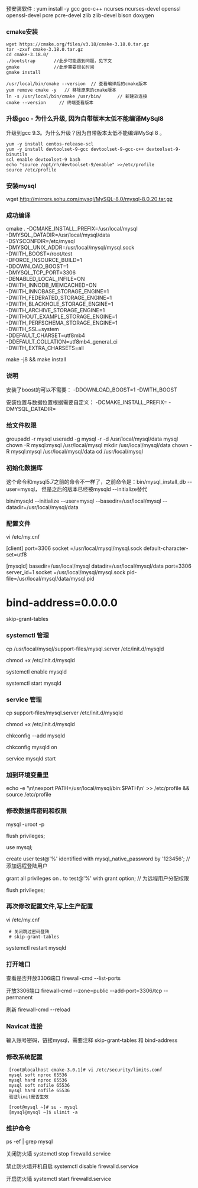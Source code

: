 
预安装软件 : 
yum install -y gcc gcc-c++ ncurses ncurses-devel openssl openssl-devel pcre pcre-devel zlib zlib-devel bison doxygen


### cmake安装
    wget https://cmake.org/files/v3.18/cmake-3.18.0.tar.gz
    tar -zxvf cmake-3.18.0.tar.gz
    cd cmake-3.18.0/
    ./bootstrap       //此步可能遇到问题，见下文
    gmake             //此步需要很长时间
    gmake install
    
    /usr/local/bin/cmake --version  // 查看编译后的cmake版本
    yum remove cmake -y   // 移除原来的cmake版本
    ln -s /usr/local/bin/cmake /usr/bin/      // 新建软连接
    cmake --version     // 终端查看版本



### 升级gcc - 为什么升级, 因为自带版本太低不能编译MySql8
升级到gcc 9.3。为什么升级？因为自带版本太低不能编译MySql 8 。   
  
    yum -y install centos-release-scl
    yum -y install devtoolset-9-gcc devtoolset-9-gcc-c++ devtoolset-9-binutils
    scl enable devtoolset-9 bash
    echo "source /opt/rh/devtoolset-9/enable" >>/etc/profile
    source /etc/profile


### 安装mysql

wget http://mirrors.sohu.com/mysql/MySQL-8.0/mysql-8.0.20.tar.gz

### 成功编译
cmake . -DCMAKE_INSTALL_PREFIX=/usr/local/mysql \
-DMYSQL_DATADIR=/usr/local/mysql/data \
-DSYSCONFDIR=/etc/mysql \
-DMYSQL_UNIX_ADDR=/usr/local/mysql/mysql.sock \
-DWITH_BOOST=/root/test \
-DFORCE_INSOURCE_BUILD=1 \
-DDOWNLOAD_BOOST=1 \
-DMYSQL_TCP_PORT=3306 \
-DENABLED_LOCAL_INFILE=ON \
-DWITH_INNODB_MEMCACHED=ON \
-DWITH_INNOBASE_STORAGE_ENGINE=1 \
-DWITH_FEDERATED_STORAGE_ENGINE=1 \
-DWITH_BLACKHOLE_STORAGE_ENGINE=1 \
-DWITH_ARCHIVE_STORAGE_ENGINE=1 \
-DWITHOUT_EXAMPLE_STORAGE_ENGINE=1 \
-DWITH_PERFSCHEMA_STORAGE_ENGINE=1 \
-DWITH_SSL=system \
-DDEFAULT_CHARSET=utf8mb4 \
-DDEFAULT_COLLATION=utf8mb4_general_ci \
-DWITH_EXTRA_CHARSETS=all

  

make -j8 && make install



### 说明
安装了boost的可以不需要：
-DDOWNLOAD_BOOST=1 
-DWITH_BOOST


安装位置与数据位置根据需要自定义：
-DCMAKE_INSTALL_PREFIX=
-DMYSQL_DATADIR=



### 给文件权限
groupadd -r mysql
useradd -g mysql -r -d /usr/local/mysql/data mysql
chown -R mysql:mysql /usr/local/mysql
mkdir /usr/local/mysql/data
chown -R mysql:mysql /usr/local/mysql/data
cd /usr/local/mysql

### 初始化数据库

这个命令和mysql5.7之前的命令不一样了，之前命令是：bin/mysql_install_db --user=mysql，
但是之后的版本已经被mysqld --initialize替代 

bin/mysqld --initialize --user=mysql --basedir=/usr/local/mysql --datadir=/usr/local/mysql/data 

### 配置文件

vi /etc/my.cnf

[client]
port=3306
socket =/usr/local/mysql/mysql.sock
default-character-set=utf8

[mysqld]
basedir=/usr/local/mysql
datadir=/usr/local/mysql/data
port=3306
server_id=1
socket =/usr/local/mysql/mysql.sock
pid-file=/usr/local/mysql/data/mysql.pid
# bind-address=0.0.0.0
skip-grant-tables

### systemctl 管理

cp /usr/local/mysql/support-files/mysql.server /etc/init.d/mysqld

chmod +x /etc/init.d/mysqld

systemctl enable mysqld

systemctl start mysqld

### service 管理

cp support-files/mysql.server /etc/init.d/mysqld

chmod +x /etc/init.d/mysqld

chkconfig --add mysqld

chkconfig mysqld on

service mysqld start

### 加到环境变量里

echo -e '\n\nexport PATH=/usr/local/mysql/bin:$PATH\n' >> /etc/profile && source /etc/profile
 
### 修改数据库密码和权限
 
 mysql -uroot -p
 
 flush privileges;
 
 use mysql;
 
 create user test@'%' identified with mysql_native_password by '123456';  // 添加远程登陆用户
 
 grant all privileges on *.* to test@'%' with grant option; // 为远程用户分配权限
 
 flush privileges;
 
### 再次修改配置文件,写上生产配置

vi /etc/my.cnf

     # 关闭跳过密码登陆
     # skip-grant-tables 
     
systemctl restart mysqld
 
### 打开端口

查看是否开放3306端口
firewall-cmd --list-ports

开放3306端口
firewall-cmd --zone=public --add-port=3306/tcp --permanent

刷新
firewall-cmd --reload
 
### Navicat 连接

输入账号密码，链接mysql，需要注释 skip-grant-tables 和 bind-address
 
###  修改系统配置
     
     [root@localhost cmake-3.0.1]# vi /etc/security/limits.conf
     mysql soft nproc 65536
     mysql hard nproc 65536
     mysql soft nofile 65536
     mysql hard nofile 65536
     验证limit是否生效
     
     [root@mysql ~]# su - mysql
     [mysql@mysql ~]$ ulimit -a
 
### 维护命令

ps -ef | grep mysql

关闭防火墙
systemctl stop firewalld.service 

禁止防火墙开机自启
systemctl disable firewalld.service

开启防火墙
systemctl start firewalld.service 